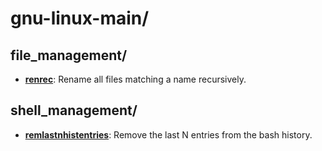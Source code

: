 
# gnu-linux-main/

## file_management/

* [**renrec**](file_management/renrec): Rename all files matching a name recursively.

## shell_management/

* [**remlastnhistentries**](shell_management/remlastnhistentries): Remove the last N entries from the bash history.
